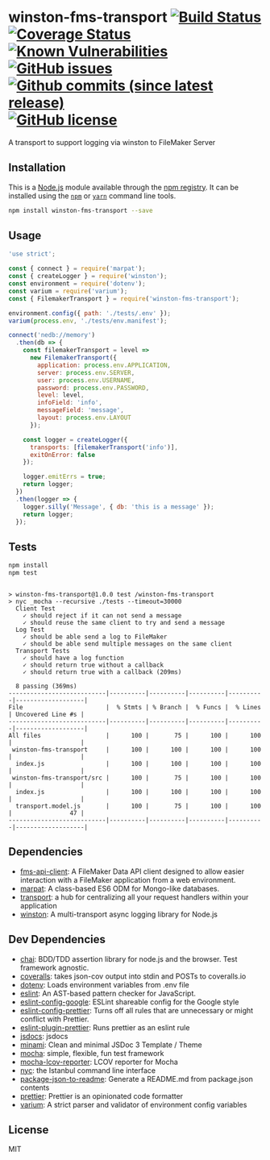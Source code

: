 # winston-fms-transport [![Build Status](https://travis-ci.org/Luidog/winston-fms-transport.png?branch=master)](https://travis-ci.org/Luidog/winston-fms-transport)[![Coverage Status](https://coveralls.io/repos/github/Luidog/winston-fms-transport/badge.svg?branch=master)](https://coveralls.io/github/Luidog/winston-fms-transport?branch=master)[![Known Vulnerabilities](https://snyk.io/test/github/Luidog/fms-api-client/badge.svg?targetFile=package.json)](https://snyk.io/test/github/Luidog/fms-api-client?targetFile=package.json)[![GitHub issues](https://img.shields.io/github/issues/Luidog/winston-fms-transport.svg?style=plastic)](https://github.com/Luidog/winston-fms-transport/issues) [![Github commits (since latest release)](https://img.shields.io/github/commits-since/luidog/winston-fms-transport/latest.svg)](https://img.shields.io/github/issues/Luidog/winston-fms-transport.svg)  [![GitHub license](https://img.shields.io/github/license/Luidog/winston-fms-transport.svg)](https://github.com/Luidog/winston-fms-transport/blob/master/LICENSE.md)

A transport to support logging via winston to FileMaker Server

## Installation

This is a [Node.js](https://nodejs.org/) module available through the 
[npm registry](https://www.npmjs.com/). It can be installed using the 
[`npm`](https://docs.npmjs.com/getting-started/installing-npm-packages-locally)
or 
[`yarn`](https://yarnpkg.com/en/)
command line tools.

```sh
npm install winston-fms-transport --save
```

## Usage

```js
'use strict';

const { connect } = require('marpat');
const { createLogger } = require('winston');
const environment = require('dotenv');
const varium = require('varium');
const { FilemakerTransport } = require('winston-fms-transport');

environment.config({ path: './tests/.env' });
varium(process.env, './tests/env.manifest');

connect('nedb://memory')
  .then(db => {
    const filemakerTransport = level =>
      new FilemakerTransport({
        application: process.env.APPLICATION,
        server: process.env.SERVER,
        user: process.env.USERNAME,
        password: process.env.PASSWORD,
        level: level,
        infoField: 'info',
        messageField: 'message',
        layout: process.env.LAYOUT
      });

    const logger = createLogger({
      transports: [filemakerTransport('info')],
      exitOnError: false
    });

    logger.emitErrs = true;
    return logger;
  })
  .then(logger => {
    logger.silly('Message', { db: 'this is a message' });
    return logger;
  });

```

## Tests

```sh
npm install
npm test
```
```

> winston-fms-transport@1.0.0 test /winston-fms-transport
> nyc _mocha --recursive ./tests --timeout=30000
  Client Test
    ✓ should reject if it can not send a message
    ✓ should reuse the same client to try and send a message
  Log Test
    ✓ should be able send a log to FileMaker
    ✓ should be able send multiple messages on the same client
  Transport Tests
    ✓ should have a log function
    ✓ should return true without a callback
    ✓ should return true with a callback (209ms)

  8 passing (369ms)
---------------------------|----------|----------|----------|----------|-------------------|
File                       |  % Stmts | % Branch |  % Funcs |  % Lines | Uncovered Line #s |
---------------------------|----------|----------|----------|----------|-------------------|
All files                  |      100 |       75 |      100 |      100 |                   |
 winston-fms-transport     |      100 |      100 |      100 |      100 |                   |
  index.js                 |      100 |      100 |      100 |      100 |                   |
 winston-fms-transport/src |      100 |       75 |      100 |      100 |                   |
  index.js                 |      100 |      100 |      100 |      100 |                   |
  transport.model.js       |      100 |       75 |      100 |      100 |                47 |
---------------------------|----------|----------|----------|----------|-------------------|

```

## Dependencies

- [fms-api-client](https://ghub.io/fms-api-client): A FileMaker Data API client designed to allow easier interaction with a FileMaker application from a web environment.
- [marpat](https://ghub.io/marpat): A class-based ES6 ODM for Mongo-like databases.
- [transport](https://ghub.io/transport): a hub for centralizing all your request handlers within your application
- [winston](https://ghub.io/winston): A multi-transport async logging library for Node.js

## Dev Dependencies

- [chai](https://ghub.io/chai): BDD/TDD assertion library for node.js and the browser. Test framework agnostic.
- [coveralls](https://ghub.io/coveralls): takes json-cov output into stdin and POSTs to coveralls.io
- [dotenv](https://ghub.io/dotenv): Loads environment variables from .env file
- [eslint](https://ghub.io/eslint): An AST-based pattern checker for JavaScript.
- [eslint-config-google](https://ghub.io/eslint-config-google): ESLint shareable config for the Google style
- [eslint-config-prettier](https://ghub.io/eslint-config-prettier): Turns off all rules that are unnecessary or might conflict with Prettier.
- [eslint-plugin-prettier](https://ghub.io/eslint-plugin-prettier): Runs prettier as an eslint rule
- [jsdocs](https://ghub.io/jsdocs): jsdocs
- [minami](https://ghub.io/minami): Clean and minimal JSDoc 3 Template / Theme
- [mocha](https://ghub.io/mocha): simple, flexible, fun test framework
- [mocha-lcov-reporter](https://ghub.io/mocha-lcov-reporter): LCOV reporter for Mocha
- [nyc](https://ghub.io/nyc): the Istanbul command line interface
- [package-json-to-readme](https://ghub.io/package-json-to-readme): Generate a README.md from package.json contents
- [prettier](https://ghub.io/prettier): Prettier is an opinionated code formatter
- [varium](https://ghub.io/varium): A strict parser and validator of environment config variables

## License

MIT
